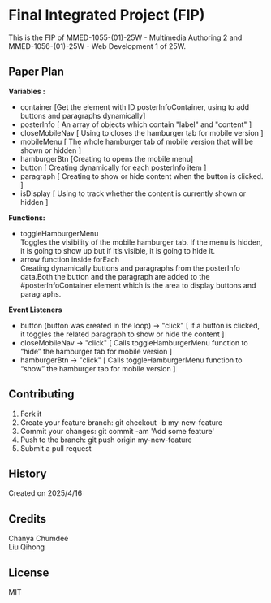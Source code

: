 # Final Integrated Project (FIP)
This is the FIP of MMED-1055-(01)-25W - Multimedia Authoring 2 and MMED-1056-(01)-25W - Web Development 1 of 25W.

## **Paper Plan**

**Variables :**   
- container [Get the element with ID posterInfoContainer, using to add buttons and paragraphs dynamically]  
- posterInfo [ An array of objects which contain "label" and "content" ]  
- closeMobileNav [ Using to closes the hamburger tab for mobile version ]  
- mobileMenu [ The whole hamburger tab of mobile version that will be shown or hidden ]  
- hamburgerBtn [Creating to opens the mobile menu]  
- button [ Creating dynamically  for each posterInfo item ]  
- paragraph [ Creating to show or hide content when the button is clicked. ]  
- isDisplay [ Using to track whether the content is currently shown or hidden ]

**Functions:**   
- toggleHamburgerMenu  
	Toggles the visibility of the mobile hamburger tab. If the menu is hidden, it is going to show up but if it’s visible, it is going to hide it.  
- arrow function inside forEach  
    Creating dynamically buttons and paragraphs from the posterInfo data.Both the button and the paragraph are added to the #posterInfoContainer element which is the area to display buttons and paragraphs.
	
**Event Listeners**  
- button (button was created in the loop) → "click" [ if a button is clicked, it toggles the related paragraph to show or hide the content ]
- closeMobileNav → "click" [ Calls toggleHamburgerMenu function to “hide” the hamburger tab for mobile version ] 
- hamburgerBtn → "click" [ Calls toggleHamburgerMenu function to “show” the hamburger tab for mobile version ]

## **Contributing**
1. Fork it
2. Create your feature branch: git checkout -b my-new-feature
3. Commit your changes: git commit -am 'Add some feature'
4. Push to the branch: git push origin my-new-feature
5. Submit a pull request 

## **History**
Created on 2025/4/16

## **Credits**
Chanya Chumdee  
Liu Qihong

## **License**
MIT